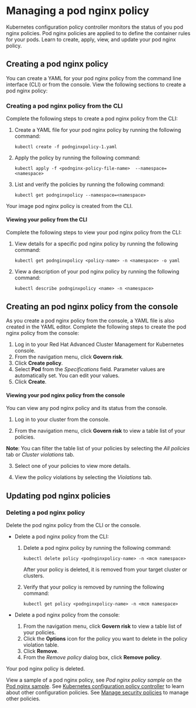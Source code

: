# Managing a pod nginx policy

Kubernetes configuration policy controller monitors the status of you pod nginx policies. Pod nginx policies are applied to to define the container rules for your pods. Learn to create, apply, view, and update your pod nginx policy. 

## Creating a pod nginx policy 

You can create a YAML for your pod nginx policy from the command line interface (CLI) or from the console. View the following sections to create a pod nginx policy: 

### Creating a pod nginx policy from the CLI

Complete the following steps to create a pod nginx policy from the CLI:

1. Create a YAML file for your pod nginx policy by running the following command:

   ```
   kubectl create -f podnginxpolicy-1.yaml
   ```

2. Apply the policy by running the following command:

   ```
   kubectl apply -f <podnginx-policy-file-name>  --namespace=<namespace>
   ```

3. List and verify the policies by running the following command:

   ```
   kubectl get podnginxpolicy --namespace=<namespace>
   ```

Your image pod nginx policy is created from the CLI. 

#### Viewing your policy from the CLI 

Complete the following steps to view your pod nginx policy from the CLI:

1. View details for a specific pod nginx policy by running the following command:

   ```
   kubectl get podnginxpolicy <policy-name> -n <namespace> -o yaml
   ```

2. View a description of your pod nginx policy by running the following command:

   ```
   kubectl describe podnginxpolicy <name> -n <namespace>
   ```

## Creating an pod nginx policy from the console

As you create a pod nginx policy from the console, a YAML file is also created in the YAML editor. Complete the following steps to create the pod nginx policy from the console:

1. Log in to your Red Hat Advanced Cluster Management for Kubernetes console.
2. From the navigation menu, click **Govern risk**. 
3. Click **Create policy**. 
4. Select **Pod** from the _Specifications_ field. Parameter values are automatically set. You can edit your values.
5. Click **Create**.

#### Viewing your pod nginx policy from the console

You can view any pod nginx policy and its status from the console.

1. Log in to your cluster from the console.

2. From the navigation menu, click **Govern risk** to view a table list of your policies.

  **Note**: You can filter the table list of your policies by selecting the _All policies_ tab or _Cluster violations_ tab.

3. Select one of your policies to view more details.

4. View the policy violations by selecting the _Violations_ tab.

## Updating pod nginx policies

### Deleting a pod nginx policy

Delete the pod nginx policy from the CLI or the console. 

* Delete a pod nginx policy from the CLI:

  1. Delete a pod nginx policy by running the following command: <!--verify command `namespace`-->

      ```
      kubectl delete policy <podnginxpolicy-name> -n <mcm namespace>  
      ```

      After your policy is deleted, it is removed from your target cluster or clusters.

  2. Verify that your policy is removed by running the following command:

      ```
      kubectl get policy <podnginxpolicy-name> -n <mcm namespace>
      ```
      
* Delete a pod nginx policy from the console:

  1. From the navigation menu, click **Govern risk** to view a table list of your policies.
  2. Click the **Options** icon for the policy you want to delete in the policy violation table.
  3. Click **Remove**.
  4. From the _Remove policy_ dialog box, click **Remove policy**.

Your pod nginx policy is deleted.

View a sample of a pod nginx policy, see _Pod nginx policy sample_ on the [Pod nginx sample](pod_nginx_policy.md). See [Kubernetes configuration policy controller](config_policy_ctrl.md) to learn about other configuration policies. See [Manage security policies](manage_policy_overview.md) to manage other policies.